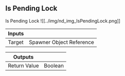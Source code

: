 ## Is Pending Lock
Is Pending Lock
![[../img/nd_img_IsPendingLock.png]]

|Inputs||
|--|--|
| Target | Spawner Object Reference |

|Outputs||
|--|--|
| Return Value | Boolean |
